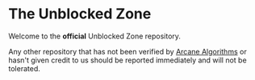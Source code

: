 # The Unblocked Zone
Welcome to the **official** Unblocked Zone repository. 

Any other repository that has not been verified by 
[Arcane Algorithms](https://github.com/ArcaneAlgorithms) or hasn't given credit to us should be reported immediately and will not be tolerated.
